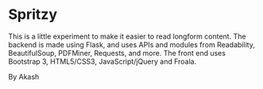 Spritzy
=======

This is a little experiment to make it easier to read longform content. The backend is made using Flask, and uses APIs and modules from Readability, BeautifulSoup, PDFMiner, Requests, and more. The front end uses Bootstrap 3, HTML5/CSS3, JavaScript/jQuery and Froala.

By Akash

